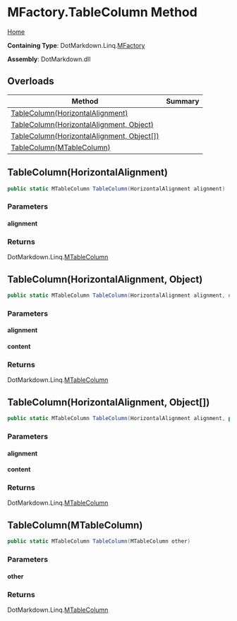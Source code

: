<a name="_top"></a>

# MFactory\.TableColumn Method

[Home](../../../../README.md#_top)

**Containing Type**: DotMarkdown\.Linq\.[MFactory](../README.md#_top)

**Assembly**: DotMarkdown\.dll

## Overloads

| Method | Summary |
| ------ | ------- |
| [TableColumn(HorizontalAlignment)](#DotMarkdown_Linq_MFactory_TableColumn_DotMarkdown_HorizontalAlignment_) | |
| [TableColumn(HorizontalAlignment, Object)](#DotMarkdown_Linq_MFactory_TableColumn_DotMarkdown_HorizontalAlignment_System_Object_) | |
| [TableColumn(HorizontalAlignment, Object\[\])](#DotMarkdown_Linq_MFactory_TableColumn_DotMarkdown_HorizontalAlignment_System_Object___) | |
| [TableColumn(MTableColumn)](#DotMarkdown_Linq_MFactory_TableColumn_DotMarkdown_Linq_MTableColumn_) | |

## TableColumn\(HorizontalAlignment\) <a name="DotMarkdown_Linq_MFactory_TableColumn_DotMarkdown_HorizontalAlignment_"></a>

```csharp
public static MTableColumn TableColumn(HorizontalAlignment alignment)
```

### Parameters

#### alignment

### Returns

DotMarkdown\.Linq\.[MTableColumn](../../MTableColumn/README.md#_top)

## TableColumn\(HorizontalAlignment, Object\) <a name="DotMarkdown_Linq_MFactory_TableColumn_DotMarkdown_HorizontalAlignment_System_Object_"></a>

```csharp
public static MTableColumn TableColumn(HorizontalAlignment alignment, object content)
```

### Parameters

#### alignment

#### content

### Returns

DotMarkdown\.Linq\.[MTableColumn](../../MTableColumn/README.md#_top)

## TableColumn\(HorizontalAlignment, Object\[\]\) <a name="DotMarkdown_Linq_MFactory_TableColumn_DotMarkdown_HorizontalAlignment_System_Object___"></a>

```csharp
public static MTableColumn TableColumn(HorizontalAlignment alignment, params object[] content)
```

### Parameters

#### alignment

#### content

### Returns

DotMarkdown\.Linq\.[MTableColumn](../../MTableColumn/README.md#_top)

## TableColumn\(MTableColumn\) <a name="DotMarkdown_Linq_MFactory_TableColumn_DotMarkdown_Linq_MTableColumn_"></a>

```csharp
public static MTableColumn TableColumn(MTableColumn other)
```

### Parameters

#### other

### Returns

DotMarkdown\.Linq\.[MTableColumn](../../MTableColumn/README.md#_top)

